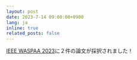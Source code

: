 ```yaml
---
layout: post
date: 2023-7-14 09:00:00+0900
lang: ja
inline: true
related_posts: false
---
```


[IEEE WASPAA 2023](https://waspaa.com/)に２件の論文が採択されました！
